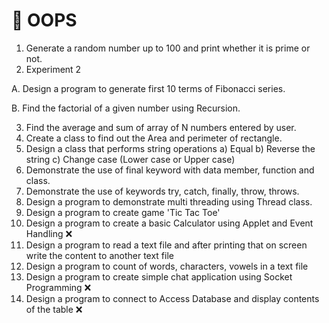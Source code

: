# 🤖 OOPS

1. Generate a random number up to 100 and print whether it is prime or not.
2. Experiment 2

A. Design a program to generate first 10 terms of Fibonacci series.

B. Find the factorial of a given number using Recursion.

3. Find the average and sum of array of N numbers entered by user.
4. Create a class to find out the Area and perimeter of rectangle.
5. Design a class that performs string operations
   a) Equal
   b) Reverse the string
   c) Change case (Lower case or Upper case)
6. Demonstrate the use of final keyword with data member, function and class.
7. Demonstrate the use of keywords try, catch, finally, throw, throws.
8. Design a program to demonstrate multi threading using Thread class.
9. Design a program to create game 'Tic Tac Toe'
10. Design a program to create a basic Calculator using Applet and Event Handling ❌
11. Design a program to read a text file and after printing that on screen write the content to another text file
12. Design a program to count of words, characters, vowels in a text file
13. Design a program to create simple chat application using Socket Programming ❌
14. Design a program to connect to Access Database and display contents of the table ❌
